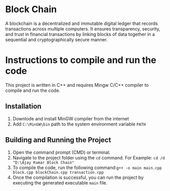 # Block Chain
A blockchain is a decentralized and immutable digital ledger that records transactions across multiple computers. It ensures transparency, security, and trust in financial transactions by linking blocks of data together in a sequential and cryptographically secure manner.

# Instructions to compile and run the code

This project is written in C++ and requires Mingw C/C++ compiler to compile and run the code.

## Installation

1. Downlode and install MinGW compiler from the internet
2. Add `C:\MinGW\bin` path to the system environment variable `PATH`

## Building and Running the Project

1. Open the command prompt (CMD) or terminal.
2. Navigate to the project folder using the `cd` command.
   For Example: `cd /d "D:\Ajay Kumar Block Chain"`
3. To compile the code, run the following command:`g++ -o main main.cpp block.cpp blockChain.cpp transaction.cpp`
4. Once the compilation is successful, you can run the project by executing the generated executable `main` file.
